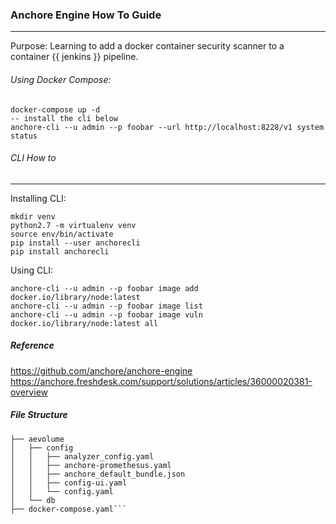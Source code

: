 ### Anchore Engine How To Guide
---
Purpose:
Learning to add a docker container security scanner to a container {{ jenkins }} pipeline.


###### Using Docker Compose:

```
docker-compose up -d
-- install the cli below
anchore-cli --u admin --p foobar --url http://localhost:8228/v1 system status
```

###### CLI How to
---
Installing CLI:

```
mkdir venv
python2.7 -m virtualenv venv
source env/bin/activate
pip install --user anchorecli
pip install anchorecli
```

Using CLI:

```
anchore-cli --u admin --p foobar image add docker.io/library/node:latest
anchore-cli --u admin --p foobar image list
anchore-cli --u admin --p foobar image vuln docker.io/library/node:latest all
```



##### Reference
https://github.com/anchore/anchore-engine
https://anchore.freshdesk.com/support/solutions/articles/36000020381-overview


##### File Structure
```
├── aevolume
│   ├── config
│   │   ├── analyzer_config.yaml
│   │   ├── anchore-promethesus.yaml
│   │   ├── anchore_default_bundle.json
│   │   ├── config-ui.yaml
│   │   └── config.yaml
│   └── db
├── docker-compose.yaml```
